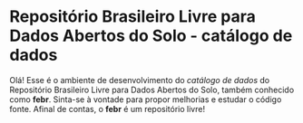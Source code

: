 # Repositório Brasileiro Livre para Dados Abertos do Solo - catálogo de dados

Olá! Esse é o ambiente de desenvolvimento do *catálogo de dados* do Repositório Brasileiro Livre para Dados 
Abertos do Solo, também conhecido como **febr**. Sinta-se à vontade para propor melhorias e estudar o código 
fonte. Afinal de contas, o **febr** é um repositório livre!
